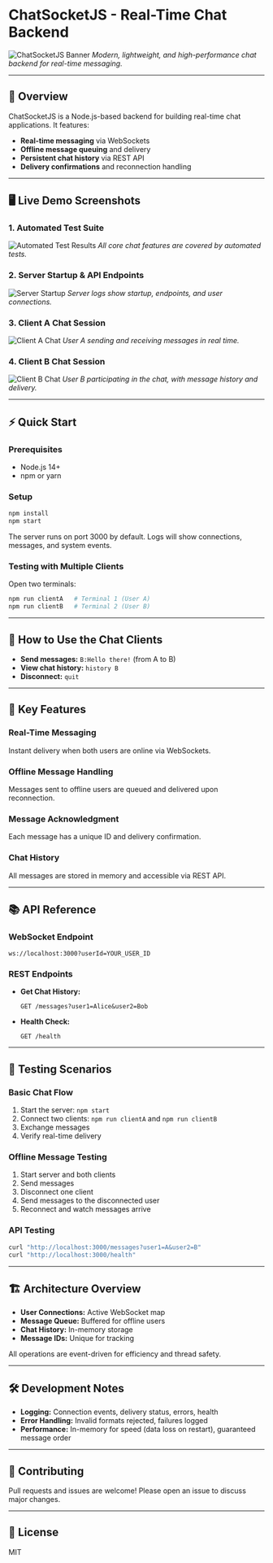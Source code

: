 # ChatSocketJS - Real-Time Chat Backend

![ChatSocketJS Banner](images/image1.png)
*Modern, lightweight, and high-performance chat backend for real-time messaging.*

---

## 🚀 Overview
ChatSocketJS is a Node.js-based backend for building real-time chat applications. It features:
- **Real-time messaging** via WebSockets
- **Offline message queuing** and delivery
- **Persistent chat history** via REST API
- **Delivery confirmations** and reconnection handling

---

## 🖥️ Live Demo Screenshots

### 1. Automated Test Suite
![Automated Test Results](images/image2.png)
*All core chat features are covered by automated tests.*

### 2. Server Startup & API Endpoints
![Server Startup](images/image3.png)
*Server logs show startup, endpoints, and user connections.*

### 3. Client A Chat Session
![Client A Chat](images/image4.png)
*User A sending and receiving messages in real time.*

### 4. Client B Chat Session
![Client B Chat](images/image5.png)
*User B participating in the chat, with message history and delivery.*

---

## ⚡ Quick Start

### Prerequisites
- Node.js 14+
- npm or yarn

### Setup
```bash
npm install
npm start
```
The server runs on port 3000 by default. Logs will show connections, messages, and system events.

### Testing with Multiple Clients
Open two terminals:
```bash
npm run clientA   # Terminal 1 (User A)
npm run clientB   # Terminal 2 (User B)
```

---

## 💬 How to Use the Chat Clients
- **Send messages:** `B:Hello there!` (from A to B)
- **View chat history:** `history B`
- **Disconnect:** `quit`

---

## 🔑 Key Features

### Real-Time Messaging
Instant delivery when both users are online via WebSockets.

### Offline Message Handling
Messages sent to offline users are queued and delivered upon reconnection.

### Message Acknowledgment
Each message has a unique ID and delivery confirmation.

### Chat History
All messages are stored in memory and accessible via REST API.

---

## 📚 API Reference

### WebSocket Endpoint
```
ws://localhost:3000?userId=YOUR_USER_ID
```

### REST Endpoints
- **Get Chat History:**
  ```http
  GET /messages?user1=Alice&user2=Bob
  ```
- **Health Check:**
  ```http
  GET /health
  ```

---

## 🧪 Testing Scenarios

### Basic Chat Flow
1. Start the server: `npm start`
2. Connect two clients: `npm run clientA` and `npm run clientB`
3. Exchange messages
4. Verify real-time delivery

### Offline Message Testing
1. Start server and both clients
2. Send messages
3. Disconnect one client
4. Send messages to the disconnected user
5. Reconnect and watch messages arrive

### API Testing
```bash
curl "http://localhost:3000/messages?user1=A&user2=B"
curl "http://localhost:3000/health"
```

---

## 🏗️ Architecture Overview
- **User Connections:** Active WebSocket map
- **Message Queue:** Buffered for offline users
- **Chat History:** In-memory storage
- **Message IDs:** Unique for tracking

All operations are event-driven for efficiency and thread safety.

---

## 🛠️ Development Notes
- **Logging:** Connection events, delivery status, errors, health
- **Error Handling:** Invalid formats rejected, failures logged
- **Performance:** In-memory for speed (data loss on restart), guaranteed message order

---

## 🤝 Contributing
Pull requests and issues are welcome! Please open an issue to discuss major changes.

---

## 📄 License
MIT

